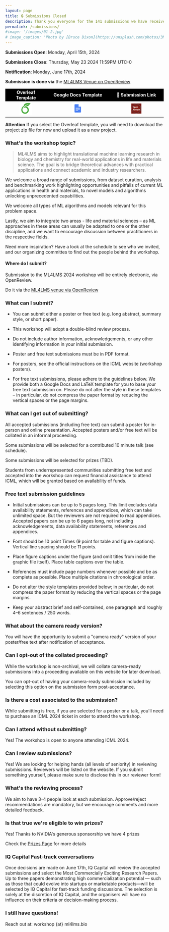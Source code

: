 ```yaml
---
layout: page
title: 🔒 Submissions Closed 
description: Thank you everyone for the 141 submissions we have received! 
permalink: /submissions/
#image: '/images/01-2.jpg'
# image_caption: 'Photo by [Bruce Dixon](https://unsplash.com/photos/3M9WJQVHzog) on [Unsplash](https://unsplash.com/)'
---
```


**Submissions Open**: Monday, April 15th, 2024

**Submissions Close**: Thursday, May 23 2024 11:59PM UTC-0

**Notification**: Monday, June 17th, 2024

**Submission is done via** the [ML4LMS Venue on OpenReview](https://openreview.net/group?id=ICML.cc/2024/Workshop/ML4LMS&referrer=%5BHomepage%5D(%2F)#tab-your-consoles)


<div class="table-container">
<table style="width: 100%; text-align: center;">
    <tr style="font-weight: bold; color: white; background-color: black;">
        <td>Overleaf Template</td>
        <td>Google Docs Template</td>
        <td> 🚀 Submission Link</td>
    </tr>
    <tr>
        <td>
            <!--<a href="https://www.overleaf.com/latex/templates/ml4lms-at-icml24-template/vrwkwmsgtqcs">-->
            <a href="https://www.overleaf.com/read/txvrdpghbcnz#a0e022">
                <img src="/images/overleaf.png" style="all: unset; width: 35%; transition: filter 0.3s;" onmouseover="this.style.filter='grayscale(100%)'" onmouseout="this.style.filter='none'">
            </a> 
        </td>
        <td>
            <a href="https://docs.google.com/document/d/1NVDui2Fx2EgLm0rBNSQh9-390sa6JFmkbjNhGqPW4m8/edit#heading=h.jmbeny24wlay">
                <img src="/images/gdocs.png" style="all: unset; width: 20%; transition: filter 0.3s;" onmouseover="this.style.filter='grayscale(100%)'" onmouseout="this.style.filter='none'">
            </a>
        </td>
                <td>
            <a href="https://openreview.net/group?id=ICML.cc/2024/Workshop/ML4LMS&referrer=%5BHomepage%5D(%2F)#tab-your-consoles">
                <img src="/images/open_review.jpeg" style="all: unset; width: 20%; transition: filter 0.3s;" onmouseover="this.style.filter='grayscale(100%)'" onmouseout="this.style.filter='none'">
            </a>
        </td>
    </tr>
</table>
</div>

**Attention**
If you select the Overleaf template, you will need to download the project zip file for now and upload it as a new project. 

### What's the workshop topic?
> ML4LMS aims to highlight translational machine learning research in biology and chemistry for real-world applications in life and materials science. The goal is to bridge theoretical advances with practical applications and connect academic and industry researchers.

We welcome a broad range of submissions, from dataset curation, analysis and benchmarking work highlighting opportunities and pitfalls of current ML applications in health and materials, to novel models and algorithms unlocking unprecedented capabilities.

We welcome all types of ML algorithms and models relevant for this problem space.

Lastly, we aim to integrate two areas - life and material sciences – as ML approaches in these areas can usually be adapted to one or the other discipline, and we want to encourage discussion between practitioners in the respective fields. 

Need more inspiration? Have a look at the schedule to see who we invited, and our organizing committes to find out the people behind the workshop.

#### Where do I submit?
Submission to the ML4LMS 2024 workshop  will be entirely electronic, via OpenReview. 

Do it via the [ML4LMS venue via OpenReview](https://openreview.net/group?id=ICML.cc/2024/Workshop/ML4LMS&referrer=%5BHomepage%5D(%2F)#tab-your-consoles)

### What can I submit?
- You can submit either a poster or free text (e.g. long abstract, summary style, or short paper).

- This workshop will adopt a double-blind review process. 

- Do not include author information, acknowledgements, or any other identifying information in your initial submission.

- Poster and free text submissions must be in PDF format.

- For posters, see the official instructions on the ICML website (workshop posters).

- For free text submissions, please adhere to the guidelines below. We provide both a Google Docs and LaTeX template for you to base your free text submission on. Please do not alter the style in these templates – in particular, do not compress the paper format by reducing the vertical spaces or the page margins.

### What can I get out of submitting?
All accepted submissions (including free text) can submit a poster for in-person and online presentation. Accepted posters and/or free text will be collated in an informal proceeding.

Some submissions will be selected for a contributed 10 minute talk (see schedule).

Some submissions will be selected for prizes (TBD).

Students from underrepresented communities submitting free text and accepted into the workshop can request financial assistance to attend ICML, which will be granted based on availability of funds.

### Free text submission guidelines
- Initial submissions can be up to 5 pages long. This limit excludes data availability statements, references and appendices, which can take unlimited space. But the reviewers are not required to read appendices. Accepted papers can be up to 6 pages long, not including acknowledgements, data availability statements, references and appendices.

- Font should be 10 point Times (9 point for table and figure captions). Vertical line spacing should be 11 points.

- Place figure captions under the figure (and omit titles from inside the graphic file itself). Place table captions over the table.

- References must include page numbers whenever possible and be as complete as possible. Place multiple citations in chronological order.

- Do not alter the style templates provided below; in particular, do not compress the paper format by reducing the vertical spaces or the page margins.

- Keep your abstract brief and self-contained, one paragraph and roughly 4–6 sentences / 250 words.

### What about the camera ready version?
You will have the opportunity to submit a "camera ready" version of your poster/free text after notification of acceptance.

### Can I opt-out of the collated proceeding?
While the workshop is non-archival, we will collate camera-ready submissions into a proceeding available on this website for later download.

You can opt-out of having your camera-ready submission included by selecting this option on the submission form post-acceptance.

### Is there a cost associated to the submission?
While submitting is free, if you are selected for a poster or a talk, you'll need to purchase an ICML 2024 ticket in order to attend the workshop. 

### Can I attend without submitting?
Yes! The workshop is open to anyone attending ICML 2024.

### Can I review submissions?
Yes! We are looking for helping hands (all levels of seniority) in reviewing submissions. Reviewers will be listed on the website. If you submit something yourself, please make sure to disclose this in our reviewer form!

### What's the reviewing process?
We aim to have 3-4 people look at each submission. Approve/reject recommendations are mandatory, but we encourage comments and more detailed feedback.

### Is that true we're eligible to win prizes?
Yes! Thanks to NVIDIA's generous sponsorship we have 4 prizes

Check the [Prizes Page](/prizes) for more details

### IQ Capital Fast-track conversations
Once decisions are made on June 17th, IQ Capital will review the accepted submissions and select the Most Commercially Exciting Research Papers. Up to three papers demonstrating high commercialization potential — such as those that could evolve into startups or marketable products—will be selected by IQ Capital for fast-track funding discussions. The selection is solely at the discretion of IQ Capital, and the organisers will have no influence on their criteria or decision-making process.


### I still have questions!
Reach out at: workshop {at} ml4lms.bio